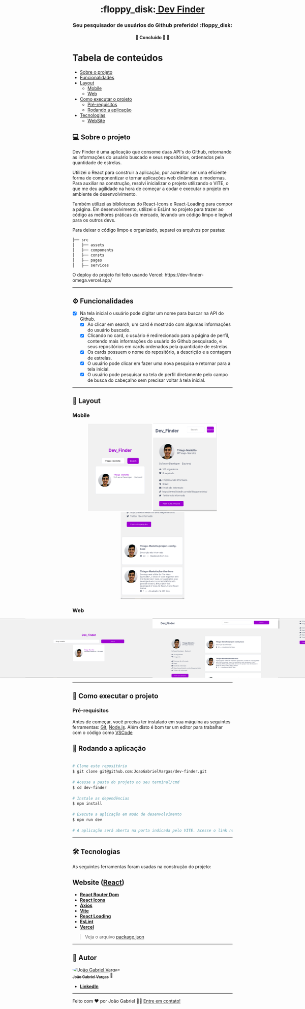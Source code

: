 <h1 align="center">
     :floppy_disk:<a href="#" alt="Dev-Finder"> Dev Finder </a>
</h1>

<h3 align="center">
     Seu pesquisador de usuários do Github preferido! :floppy_disk:
</h3>

<h4 align="center">
	🚧   Concluído 🚀 🚧
</h4>

Tabela de conteúdos
=================
<!--ts-->
   * [Sobre o projeto](#-sobre-o-projeto)
   * [Funcionalidades](#-funcionalidades)
   * [Layout](#-layout)
     * [Mobile](#mobile)
     * [Web](#web)
   * [Como executar o projeto](#-como-executar-o-projeto)
     * [Pré-requisitos](#pré-requisitos)
     * [Rodando a aplicação](#rodando-a-aplicação)
   * [Tecnologias](#-tecnologias)
     * [WebSite](#WebSite)
<!--te-->


## 💻 Sobre o projeto

<p>Dev Finder é uma aplicação que consome duas API's do Github, retornando as informações do usuário buscado e seus repositórios, ordenados pela quantidade de estrelas. </p>
<p> Utilizei o React para construir a aplicação, por acreditar ser uma eficiente forma de componentizar e tornar aplicações web dinâmicas e modernas. Para auxiliar na construção, resolvi inicializar o projeto utilizando o VITE, o que me deu agilidade na hora de começar a codar e executar o projeto em ambiente de desenvolvimento. </p>
<p> Também utilizei as bibliotecas do React-Icons e React-Loading para compor a página. Em desenvolvimento, utilizei o EsLint no projeto para trazer ao código as melhores práticas do mercado, levando um código limpo e legível para os outros devs. </p>
Para deixar o código limpo e organizado, separei os arquivos por pastas: 

```
├── src
│   ├── assets
│   ├── components
│   ├── consts
│   ├── pages
│   ├── services

```

<p> O deploy do projeto foi feito usando Vercel: https://dev-finder-omega.vercel.app/ </p>
  			
---

## ⚙️ Funcionalidades

- [x] Na tela inicial o usuário pode digitar um nome para buscar na API do Github.
  - [x] Ao clicar em search, um card é mostrado com algumas informações do usuário buscado.
  - [x] Clicando no card, o usuário é redirecionado para a página de perfil, contendo mais informações do usuário do Github pesquisado, e seus repositórios em cards ordenados pela quantidade de estrelas.
  - [x] Os cards possuem o nome do repositório, a descrição e a contagem de estrelas.
  - [x] O usuário pode clicar em fazer uma nova pesquisa e retornar para a tela inicial. 
  - [x] O usuário pode pesquisar na tela de perfil diretamente pelo campo de busca do cabeçalho sem precisar voltar à tela inicial. 
   
---

## 🎨 Layout

### Mobile

<p align="center">
  <img alt="MobileHome" title="#MobileHome" src="https://github.com/JoaoGabrielVargas/dev-finder/blob/main/src/assets/mobile-home.png" width="200px">

  <img alt="MobileProfileDetails" title="#MobileProfileDetails" src="https://github.com/JoaoGabrielVargas/dev-finder/blob/main/src/assets/mobile-profile-details.png" width="200px">
  
  <img alt="MobileProfileRepos" title="#MobileProfileRepos" src="https://github.com/JoaoGabrielVargas/dev-finder/blob/main/src/assets/mobile-profile-repos.png" width="200px">
</p>

### Web

<p align="center" style="display: flex; align-items: flex-start; justify-content: center;">
  <img alt="WebHome" title="#WebHome" src="https://github.com/JoaoGabrielVargas/dev-finder/blob/main/src/assets/web-home.png" width="400px">
  
  <img alt="WebHomeDetails" title="#WebHomeDetails" src="https://github.com/JoaoGabrielVargas/dev-finder/blob/main/src/assets/web-home-details.png" width="400px">

  <img alt="WebProfileDetails" title="#WebProfileDetails" src="https://github.com/JoaoGabrielVargas/dev-finder/blob/main/src/assets/web-profile-details.png" width="400px">
  
  <img alt="WebProfileRepos" title="#WebProfileRepos" src="https://github.com/JoaoGabrielVargas/dev-finder/blob/main/src/assets/web-profile-repos.png" width="400px">
</p>

---

## 🚀 Como executar o projeto

### Pré-requisitos

Antes de começar, você precisa ter instalado em sua máquina as seguintes ferramentas:
[Git](https://git-scm.com), [Node.js](https://nodejs.org/en/). 
Além disto é bom ter um editor para trabalhar com o código como [VSCode](https://code.visualstudio.com/)


## 🧭 Rodando a aplicação

```bash

# Clone este repositório
$ git clone git@github.com:JoaoGabrielVargas/dev-finder.git

# Acesse a pasta do projeto no seu terminal/cmd
$ cd dev-finder

# Instale as dependências
$ npm install

# Execute a aplicação em modo de desenvolvimento
$ npm run dev

# A aplicação será aberta na porta indicada pelo VITE. Acesse o link no terminal! :smiley:

```

---

## 🛠 Tecnologias

As seguintes ferramentas foram usadas na construção do projeto:

## **Website**  ([React](https://reactjs.org/))

-   **[React Router Dom](https://github.com/ReactTraining/react-router/tree/master/packages/react-router-dom)**
-   **[React Icons](https://react-icons.github.io/react-icons/)**
-   **[Axios](https://github.com/axios/axios)**
-   **[Vite](https://vitejs.dev/)**
-   **[React Loading](https://www.npmjs.com/package/react-loading)**
-   **[EsLint](https://eslint.org/)**
-   **[Vercel](https://vercel.com/)**

> Veja o arquivo  [package.json](https://github.com/JoaoGabrielVargas/dev-finder/blob/main/package.json)
---

## 🦸 Autor

<a href="https://www.linkedin.com/in/joaogabrielvargas/">
 <img style="border-radius: 50%;" src="https://avatars.githubusercontent.com/u/106772621?v=4" width="100px;" alt="João Gabriel Vargas"/>
 <br />
 <sub><b>João Gabriel Vargas</b></sub></a> 🚀
 <br />

-   **[LinkedIn](https://www.linkedin.com/in/joaogabrielvargas/)**

---

Feito com ❤️ por João Gabriel 👋🏽 [Entre em contato!](https://www.linkedin.com/in/joaogabrielvargas/)
